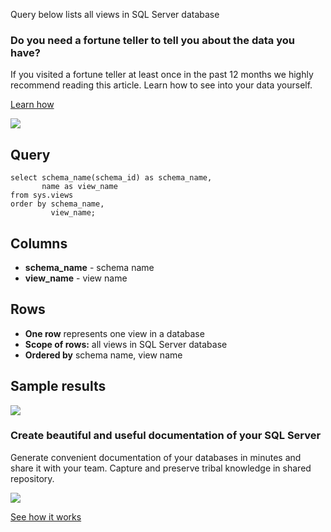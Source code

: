 Query below lists all views in SQL Server database

### Do you need a fortune teller to tell you about the data you have?

If you visited a fortune teller at least once in the past 12 months we highly recommend reading this article. Learn how to see into your data yourself.

[Learn how](https://dataedo.com/blog/confused-when-trying-to-work-with-databases?cta=kb-query-fairy)

[![](https://dataedo.com/asset/img/markdown/docs/test-article/d36a7df6380a23152f19389890296cdc.png)](https://dataedo.com/blog/confused-when-trying-to-work-with-databases?cta=kb-query-fairy)

## Query

```
select schema_name(schema_id) as schema_name,
       name as view_name
from sys.views
order by schema_name,
         view_name;
```

## Columns

-   **schema\_name** - schema name
-   **view\_name** - view name

## Rows

-   **One row** represents one view in a database
-   **Scope of rows:** all views in SQL Server database
-   **Ordered by** schema name, view name

## Sample results

![](https://dataedo.com/asset/img/kb/query/sql-server/list-views-in-a-database.png)

### Create beautiful and useful documentation of your SQL Server

Generate convenient documentation of your databases in minutes and share it with your team. Capture and preserve tribal knowledge in shared repository.

[![](https://dataedo.com/asset/img/markdown/docs/test-article/30c11fa4b210f11740f56e85ca8bf9c6.gif)](https://demo.dataedo.com/)

[See how it works](https://demo.dataedo.com/)